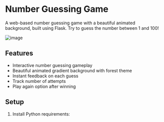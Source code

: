 # Number Guessing Game

A web-based number guessing game with a beautiful animated background, built using Flask. Try to guess the number between 1 and 100!

![image](https://github.com/user-attachments/assets/00b07c72-ebc7-4748-b491-5e426321fc25)


## Features

- Interactive number guessing gameplay
- Beautiful animated gradient background with forest theme
- Instant feedback on each guess
- Track number of attempts
- Play again option after winning

## Setup

1. Install Python requirements:

